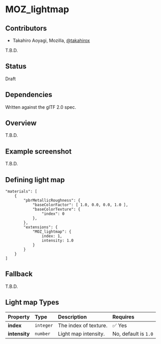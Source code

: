 # MOZ\_lightmap

## Contributors

* Takahiro Aoyagi, Mozilla, [@takahirox](https://github.com/takahirox)

T.B.D.

## Status

Draft

## Dependencies

Written against the glTF 2.0 spec.

## Overview

T.B.D.

## Example screenshot

T.B.D.

## Defining light map

```
"materials": [
    {
        "pbrMetallicRoughness": {
            "baseColorFactor": [ 1.0, 0.0, 0.0, 1.0 ],
            "baseColorTexture": {
                "index": 0
            },
        },
        "extensions": {
            "MOZ_lightmap": {
                index: 1,
                intensity: 1.0
            }
        }
    }
]
```

## Fallback

T.B.D.

## Light map Types

| Property | Type | Description | Requires |
|:------|:------|:------|:------|
| **index** | `integer` | The index of texture. | :white_check_mark: Yes |
| **intensity** | `number` | Light map intensity. | No, default is `1.0` |
